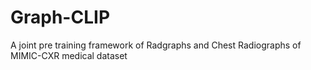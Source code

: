 # Graph-CLIP
A joint pre training framework of Radgraphs and Chest Radiographs of MIMIC-CXR medical dataset 

